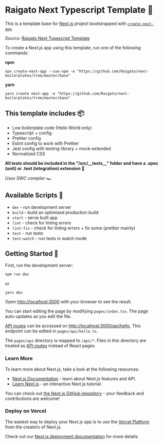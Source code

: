 # Raigato Next Typescript Template 🐊

This is a template base for [Next.js](https://nextjs.org/) project bootstrapped with [`create-next-app`](https://github.com/vercel/next.js/tree/canary/packages/create-next-app).

_Source:_ [Raigato Next Typescript Template](https://github.com/Raigato/next-templates)

To create a Next.js app using this template, run one of the following commands:

**npm**

```
npx create-next-app --use-npm -e "https://github.com/Raigato/next-boilerplates/tree/master/base"
```

**yarn**

```
yarn create next-app -e "https://github.com/Raigato/next-boilerplates/tree/master/base"
```

## This template includes 📦

- Low boilerplate code (Hello World only)
- Typescript + config
- Prettier config
- Eslint config to work with Prettier
- Jest config with testing-library + mock-extended
- Normalized CSS

**All tests should be included in the "/src/\_\_tests\_\_" folder and have a .spec (unit) or .test (integration) extension** 🚨

_Uses SWC compiler_ 🏎️

## Available Scripts 🤖

- `dev` - run development server
- `build` - build an optimized production build
- `start` - serve built app
- `lint` - check for linting errors
- `lint:fix` - check for linting errors + fix some (prettier mainly)
- `test` - run tests
- `test:watch` - run tests in watch mode

## Getting Started  🚀

First, run the development server:

```bash
npm run dev
```

or

```
yarn dev
```

Open [http://localhost:3000](http://localhost:3000) with your browser to see the result.

You can start editing the page by modifying `pages/index.tsx`. The page auto-updates as you edit the file.

[API routes](https://nextjs.org/docs/api-routes/introduction) can be accessed on [http://localhost:3000/api/hello](http://localhost:3000/api/hello). This endpoint can be edited in `pages/api/hello.ts`.

The `pages/api` directory is mapped to `/api/*`. Files in this directory are treated as [API routes](https://nextjs.org/docs/api-routes/introduction) instead of React pages.

### Learn More

To learn more about Next.js, take a look at the following resources:

- [Next.js Documentation](https://nextjs.org/docs) - learn about Next.js features and API.
- [Learn Next.js](https://nextjs.org/learn) - an interactive Next.js tutorial.

You can check out [the Next.js GitHub repository](https://github.com/vercel/next.js/) - your feedback and contributions are welcome!

### Deploy on Vercel

The easiest way to deploy your Next.js app is to use the [Vercel Platform](https://vercel.com/new?utm_medium=default-template&filter=next.js&utm_source=create-next-app&utm_campaign=create-next-app-readme) from the creators of Next.js.

Check out our [Next.js deployment documentation](https://nextjs.org/docs/deployment) for more details.

